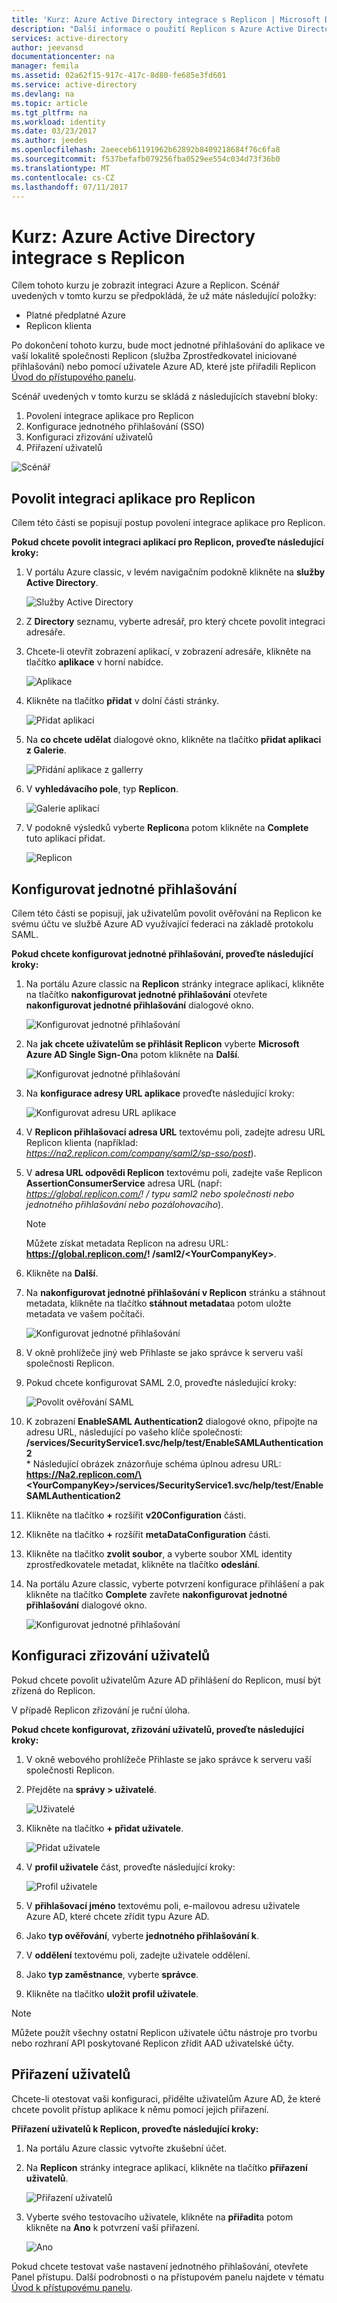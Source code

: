 ```yaml
---
title: 'Kurz: Azure Active Directory integrace s Replicon | Microsoft Docs'
description: "Další informace o použití Replicon s Azure Active Directory umožňující jednotné přihlašování, automatického zřizování a další!"
services: active-directory
author: jeevansd
documentationcenter: na
manager: femila
ms.assetid: 02a62f15-917c-417c-8d80-fe685e3fd601
ms.service: active-directory
ms.devlang: na
ms.topic: article
ms.tgt_pltfrm: na
ms.workload: identity
ms.date: 03/23/2017
ms.author: jeedes
ms.openlocfilehash: 2aeeceb61191962b62892b8409218684f76c6fa8
ms.sourcegitcommit: f537befafb079256fba0529ee554c034d73f36b0
ms.translationtype: MT
ms.contentlocale: cs-CZ
ms.lasthandoff: 07/11/2017
---
```

# <a name="tutorial-azure-active-directory-integration-with-replicon"></a>Kurz: Azure Active Directory integrace s Replicon
Cílem tohoto kurzu je zobrazit integraci Azure a Replicon. Scénář uvedených v tomto kurzu se předpokládá, že už máte následující položky:

* Platné předplatné Azure
* Replicon klienta

Po dokončení tohoto kurzu, bude moct jednotné přihlašování do aplikace ve vaší lokalitě společnosti Replicon (služba Zprostředkovatel iniciované přihlašování) nebo pomocí uživatele Azure AD, které jste přiřadili Replicon [Úvod do přístupového panelu](active-directory-saas-access-panel-introduction.md).

Scénář uvedených v tomto kurzu se skládá z následujících stavební bloky:

1. Povolení integrace aplikace pro Replicon
2. Konfigurace jednotného přihlašování (SSO)
3. Konfiguraci zřizování uživatelů
4. Přiřazení uživatelů

![Scénář](./media/active-directory-saas-replicon-tutorial/IC777798.png "scénář")

## <a name="enable-the-application-integration-for-replicon"></a>Povolit integraci aplikace pro Replicon
Cílem této části se popisují postup povolení integrace aplikace pro Replicon.

**Pokud chcete povolit integraci aplikací pro Replicon, proveďte následující kroky:**

1. V portálu Azure classic, v levém navigačním podokně klikněte na **služby Active Directory**.
   
    ![Služby Active Directory](./media/active-directory-saas-replicon-tutorial/IC700993.png "služby Active Directory")
2. Z **Directory** seznamu, vyberte adresář, pro který chcete povolit integraci adresáře.
3. Chcete-li otevřít zobrazení aplikací, v zobrazení adresáře, klikněte na tlačítko **aplikace** v horní nabídce.
   
    ![Aplikace](./media/active-directory-saas-replicon-tutorial/IC700994.png "aplikace")
4. Klikněte na tlačítko **přidat** v dolní části stránky.
   
    ![Přidat aplikaci](./media/active-directory-saas-replicon-tutorial/IC749321.png "přidat aplikaci")
5. Na **co chcete udělat** dialogové okno, klikněte na tlačítko **přidat aplikaci z Galerie**.
   
    ![Přidání aplikace z gallerry](./media/active-directory-saas-replicon-tutorial/IC749322.png "přidat aplikaci z gallerry")
6. V **vyhledávacího pole**, typ **Replicon**.
   
    ![Galerie aplikací](./media/active-directory-saas-replicon-tutorial/IC777799.png "galerii aplikací")
7. V podokně výsledků vyberte **Replicon**a potom klikněte na **Complete** tuto aplikaci přidat.
   
    ![Replicon](./media/active-directory-saas-replicon-tutorial/IC777800.png "Replicon")
   
## <a name="configure-single-sign-on"></a>Konfigurovat jednotné přihlašování

Cílem této části se popisují, jak uživatelům povolit ověřování na Replicon ke svému účtu ve službě Azure AD využívající federaci na základě protokolu SAML.

**Pokud chcete konfigurovat jednotné přihlašování, proveďte následující kroky:**

1. Na portálu Azure classic na **Replicon** stránky integrace aplikací, klikněte na tlačítko **nakonfigurovat jednotné přihlašování** otevřete **nakonfigurovat jednotné přihlašování** dialogové okno.
   
    ![Konfigurovat jednotné přihlašování](./media/active-directory-saas-replicon-tutorial/IC777801.png "nakonfigurovat jednotné přihlašování")
2. Na **jak chcete uživatelům se přihlásit Replicon** vyberte **Microsoft Azure AD Single Sign-On**a potom klikněte na **Další**.
   
    ![Konfigurovat jednotné přihlašování](./media/active-directory-saas-replicon-tutorial/IC777802.png "nakonfigurovat jednotné přihlašování")
3. Na **konfigurace adresy URL aplikace** proveďte následující kroky:
   
    ![Konfigurovat adresu URL aplikace](./media/active-directory-saas-replicon-tutorial/IC777803.png "konfigurovat adresu URL aplikace")
  1. V **Replicon přihlašovací adresa URL** textovému poli, zadejte adresu URL Replicon klienta (například: *https://na2.replicon.com/company/saml2/sp-sso/post*).
  2. V **adresa URL odpovědi Replicon** textovému poli, zadejte vaše Replicon **AssertionConsumerService** adresa URL (např: *https://global.replicon.com/! / typu saml2 nebo společnosti nebo jednotného přihlašování nebo pozálohovacího*).  
      
     >[!NOTE]
     >Můžete získat metadata Replicon na adresu URL: **https://global.replicon.com/! /saml2/\<YourCompanyKey\>**.
     > 
     > 
 
  3. Klikněte na **Další**.

4. Na **nakonfigurovat jednotné přihlašování v Replicon** stránku a stáhnout metadata, klikněte na tlačítko **stáhnout metadata**a potom uložte metadata ve vašem počítači.
   
    ![Konfigurovat jednotné přihlašování](./media/active-directory-saas-replicon-tutorial/IC777804.png "nakonfigurovat jednotné přihlašování")
5. V okně prohlížeče jiný web Přihlaste se jako správce k serveru vaší společnosti Replicon.

6. Pokud chcete konfigurovat SAML 2.0, proveďte následující kroky:
   
    ![Povolit ověřování SAML](./media/active-directory-saas-replicon-tutorial/IC777805.png "ověřování povolit SAML")
  
  1. K zobrazení **EnableSAML Authentication2** dialogové okno, připojte na adresu URL, následující po vašeho klíče společnosti: **/services/SecurityService1.svc/help/test/EnableSAMLAuthentication2**  
    * Následující obrázek znázorňuje schéma úplnou adresu URL:  
   **https://Na2.replicon.com/\<YourCompanyKey\>/services/SecurityService1.svc/help/test/EnableSAMLAuthentication2**
   2. Klikněte na tlačítko  **+**  rozšířit **v20Configuration** části.
   3. Klikněte na tlačítko  **+**  rozšířit **metaDataConfiguration** části.
   4. Klikněte na tlačítko **zvolit soubor**, a vyberte soubor XML identity zprostředkovatele metadat, klikněte na tlačítko **odeslání**.

7. Na portálu Azure classic, vyberte potvrzení konfigurace přihlášení a pak klikněte na tlačítko **Complete** zavřete **nakonfigurovat jednotné přihlašování** dialogové okno.
   
    ![Konfigurovat jednotné přihlašování](./media/active-directory-saas-replicon-tutorial/IC778418.png "nakonfigurovat jednotné přihlašování")
   
## <a name="configure-user-provisioning"></a>Konfiguraci zřizování uživatelů

Pokud chcete povolit uživatelům Azure AD přihlášení do Replicon, musí být zřízená do Replicon.  

V případě Replicon zřizování je ruční úloha.

**Pokud chcete konfigurovat, zřizování uživatelů, proveďte následující kroky:**

1. V okně webového prohlížeče Přihlaste se jako správce k serveru vaší společnosti Replicon.
2. Přejděte na **správy \> uživatelé**.
   
    ![Uživatelé](./media/active-directory-saas-replicon-tutorial/IC777806.png "uživatelů")
3. Klikněte na tlačítko **+ přidat uživatele**.
   
    ![Přidat uživatele](./media/active-directory-saas-replicon-tutorial/IC777807.png "přidat uživatele")
4. V **profil uživatele** část, proveďte následující kroky:
   
    ![Profil uživatele](./media/active-directory-saas-replicon-tutorial/IC777808.png "profil uživatele")
   
  1. V **přihlašovací jméno** textovému poli, e-mailovou adresu uživatele Azure AD, které chcete zřídit typu Azure AD.
  2. Jako **typ ověřování**, vyberte **jednotného přihlašování k**.
  3. V **oddělení** textovému poli, zadejte uživatele oddělení.
  4. Jako **typ zaměstnance**, vyberte **správce**.
  5. Klikněte na tlačítko **uložit profil uživatele**.

>[!NOTE]
>Můžete použít všechny ostatní Replicon uživatele účtu nástroje pro tvorbu nebo rozhraní API poskytované Replicon zřídit AAD uživatelské účty.
> 
> 

## <a name="assign-users"></a>Přiřazení uživatelů
Chcete-li otestovat vaši konfiguraci, přidělte uživatelům Azure AD, že které chcete povolit přístup aplikace k němu pomocí jejich přiřazení.

**Přiřazení uživatelů k Replicon, proveďte následující kroky:**

1. Na portálu Azure classic vytvořte zkušební účet.

2. Na **Replicon** stránky integrace aplikací, klikněte na tlačítko **přiřazení uživatelů**.
   
    ![Přiřazení uživatelů](./media/active-directory-saas-replicon-tutorial/IC777809.png "přiřazení uživatelů")

3. Vyberte svého testovacího uživatele, klikněte na **přiřadit**a potom klikněte na **Ano** k potvrzení vaší přiřazení.
   
    ![Ano](./media/active-directory-saas-replicon-tutorial/IC767830.png "Ano")

Pokud chcete testovat vaše nastavení jednotného přihlašování, otevřete Panel přístupu. Další podrobnosti o na přístupovém panelu najdete v tématu [Úvod k přístupovému panelu](active-directory-saas-access-panel-introduction.md).

